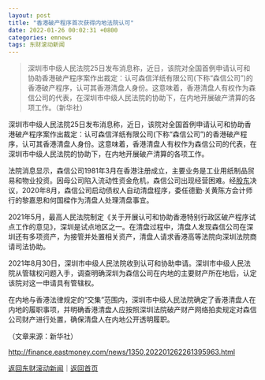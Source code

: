 ```yaml
---
layout: post
title: "香港破产程序首次获得内地法院认可"
date: 2022-01-26 00:02:31 +0800
categories: emnews
tags: 东财滚动新闻
---
```

> 深圳市中级人民法院25日发布消息称，近日，该院对全国首例申请认可和协助香港破产程序案作出裁定：认可森信洋纸有限公司(下称“森信公司”)的香港破产程序，认可其香港清盘人身份。这意味着，香港清盘人有权作为森信公司的代表，在深圳市中级人民法院的协助下，在内地开展破产清算的各项工作。（新华社）

<p>深圳市中级人民法院25日发布消息称，近日，该院对全国首例申请认可和协助香港破产程序案作出裁定：认可森信洋纸有限公司(下称“森信公司”)的香港破产程序，认可其香港清盘人身份。这意味着，香港清盘人有权作为森信公司的代表，在深圳市中级人民法院的协助下，在内地开展破产清算的各项工作。</p><p>法院消息显示，森信公司1981年3月在香港注册成立，主要业务是工业用纸制品贸易和物业投资。因母公司陷入流动性资金危机，森信公司出现经营困难。经<span id="Info.3286"><a href="http://data.eastmoney.com/gdfx/" class="infokey">股东</a></span>决议，2020年8月，森信公司启动债权人自动清盘程序，委任德勤·关黄陈方会计师行的黎嘉恩和何国樑作为清盘人处理清盘事宜。</p><p>2021年5月，最高人民法院制定《关于开展认可和协助香港特别行政区破产程序试点工作的意见》，深圳是试点地区之一。在清盘过程中，清盘人发现森信公司在深圳还有多项资产，为接管并处置相关资产，清盘人请求香港高等法院向深圳法院商请司法协助。</p><p>2021年8月30日，深圳市中级人民法院收到认可和协助申请。深圳市中级人民法院从管辖权问题入手，调查明确深圳为森信公司在内地的主要财产所在地后，认定该院对这一申请具有管辖权。</p><p>在内地与香港法律规定的“交集”范围内，深圳市中级人民法院确定了香港清盘人在内地的履职事项，并明确香港清盘人应按照深圳法院破产财产网络拍卖规定对森信公司财产进行处置，确保清盘人在内地公开透明履职。</p><p class="em_media">（文章来源：新华社）</p>

<http://finance.eastmoney.com/news/1350,202201262261395963.html>

[返回东财滚动新闻](//finews.withounder.com/emnews/)｜[返回首页](//finews.withounder.com/)